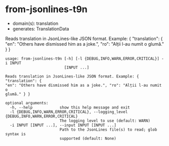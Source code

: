 # from-jsonlines-t9n

* domain(s): translation
* generates: TranslationData

Reads translation in JsonLines-like JSON format. Example: { "translation": { "en": "Others have dismissed him as a joke.", "ro": "Alții l-au numit o glumă." } }

```
usage: from-jsonlines-t9n [-h] [-l {DEBUG,INFO,WARN,ERROR,CRITICAL}] -i INPUT
                          [INPUT ...]

Reads translation in JsonLines-like JSON format. Example: { "translation": {
"en": "Others have dismissed him as a joke.", "ro": "Alții l-au numit o
glumă." } }

optional arguments:
  -h, --help            show this help message and exit
  -l {DEBUG,INFO,WARN,ERROR,CRITICAL}, --logging_level {DEBUG,INFO,WARN,ERROR,CRITICAL}
                        The logging level to use (default: WARN)
  -i INPUT [INPUT ...], --input INPUT [INPUT ...]
                        Path to the JsonLines file(s) to read; glob syntax is
                        supported (default: None)
```
